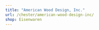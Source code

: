 ```yaml
---
title: "American Wood Design, Inc."
url: /chester/american-wood-design-inc/
shop: Eisenwaren
---
```

